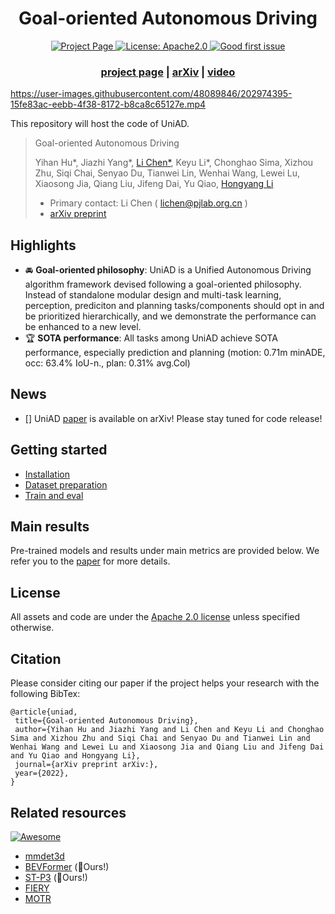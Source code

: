 <div align="center">   
  
# Goal-oriented Autonomous Driving
</div>

<p align="center">
 <a href="">
    <img alt="Project Page" src="https://img.shields.io/badge/Project%20Page-Open-blue.svg" target="_blank" />
  </a>
  <a href="https://github.com/OpenPerceptionX/UniAD/blob/master/LICENSE">
    <img alt="License: Apache2.0" src="https://img.shields.io/badge/license-Apache%202.0-brightgreen.svg" target="_blank" />
  </a>
  <a href="https://github.com/OpenPerceptionX/UniAD/issues?q=is%3Aissue+is%3Aopen+label%3A%22good+first+issue%22">
    <img alt="Good first issue" src="https://img.shields.io/github/issues/OpenPerceptionX/UniAD/good%20first%20issue" target="_blank" />
  </a>
</p>

<h3 align="center">
  <a href="">project page</a> |
  <a href="">arXiv</a> |
  <a href="">video</a> 
</h3>

https://user-images.githubusercontent.com/48089846/202974395-15fe83ac-eebb-4f38-8172-b8ca8c65127e.mp4

This repository will host the code of UniAD.

> Goal-oriented Autonomous Driving
>
> Yihan Hu*, Jiazhi Yang*, [Li Chen*](https://scholar.google.com/citations?user=ulZxvY0AAAAJ&hl=en&authuser=1), Keyu Li*, Chonghao Sima, Xizhou Zhu, Siqi Chai, Senyao Du, Tianwei Lin, Wenhai Wang, Lewei Lu, Xiaosong Jia, Qiang Liu, Jifeng Dai, Yu Qiao, [Hongyang Li](https://lihongyang.info/)
> - Primary contact: Li Chen ( lichen@pjlab.org.cn )
> - [arXiv preprint]()

## Highlights

- :oncoming_automobile: **Goal-oriented philosophy**: UniAD is a Unified Autonomous Driving algorithm framework devised following a goal-oriented philosophy. Instead of standalone modular design and multi-task learning, perception, prediciton and planning tasks/components should opt in and be prioritized hierarchically, and we demonstrate the performance can be enhanced to a new level.
- :trophy: **SOTA performance**: All tasks among UniAD achieve SOTA performance, especially prediction and planning (motion: 0.71m minADE, occ: 63.4% IoU-n., plan: 0.31% avg.Col)

## News

- [] UniAD [paper]() is available on arXiv! Please stay tuned for code release!

## Getting started

- [Installation]()
- [Dataset preparation]()
- [Train and eval]()

## Main results

Pre-trained models and results under main metrics are provided below. We refer you to the [paper]() for more details.

## License

All assets and code are under the [Apache 2.0 license](https://github.com/OpenPerceptionX/UniAD/blob/master/LICENSE) unless specified otherwise.

## Citation

Please consider citing our paper if the project helps your research with the following BibTex:

```
@article{uniad,
 title={Goal-oriented Autonomous Driving}, 
 author={Yihan Hu and Jiazhi Yang and Li Chen and Keyu Li and Chonghao Sima and Xizhou Zhu and Siqi Chai and Senyao Du and Tianwei Lin and Wenhai Wang and Lewei Lu and Xiaosong Jia and Qiang Liu and Jifeng Dai and Yu Qiao and Hongyang Li},
 journal={arXiv preprint arXiv:},
 year={2022},
}
```
## Related resources

[![Awesome](https://awesome.re/badge.svg)](https://awesome.re)

- [mmdet3d](https://github.com/open-mmlab/mmdetection3d)
- [BEVFormer](https://github.com/fundamentalvision/BEVFormer) (:rocket:Ours!)
- [ST-P3](https://github.com/OpenPerceptionX/ST-P3) (:rocket:Ours!)
- [FIERY](https://github.com/wayveai/fiery)
- [MOTR](https://github.com/megvii-research/MOTR)